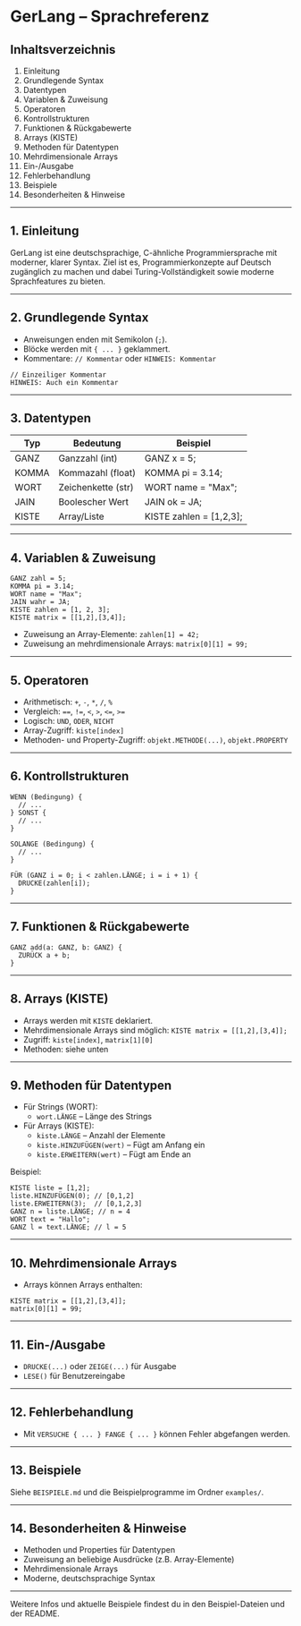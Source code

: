 # GerLang – Sprachreferenz

## Inhaltsverzeichnis
1. Einleitung
2. Grundlegende Syntax
3. Datentypen
4. Variablen & Zuweisung
5. Operatoren
6. Kontrollstrukturen
7. Funktionen & Rückgabewerte
8. Arrays (KISTE)
9. Methoden für Datentypen
10. Mehrdimensionale Arrays
11. Ein-/Ausgabe
12. Fehlerbehandlung
13. Beispiele
14. Besonderheiten & Hinweise

---

## 1. Einleitung
GerLang ist eine deutschsprachige, C-ähnliche Programmiersprache mit moderner, klarer Syntax. Ziel ist es, Programmierkonzepte auf Deutsch zugänglich zu machen und dabei Turing-Vollständigkeit sowie moderne Sprachfeatures zu bieten.

---

## 2. Grundlegende Syntax
- Anweisungen enden mit Semikolon (`;`).
- Blöcke werden mit `{ ... }` geklammert.
- Kommentare: `// Kommentar` oder `HINWEIS: Kommentar`

```gerlang
// Einzeiliger Kommentar
HINWEIS: Auch ein Kommentar
```

---

## 3. Datentypen
| Typ   | Bedeutung           | Beispiel         |
|-------|---------------------|-----------------|
| GANZ  | Ganzzahl (int)      | GANZ x = 5;     |
| KOMMA | Kommazahl (float)   | KOMMA pi = 3.14;|
| WORT  | Zeichenkette (str)  | WORT name = "Max";|
| JAIN  | Boolescher Wert     | JAIN ok = JA;   |
| KISTE | Array/Liste         | KISTE zahlen = [1,2,3];|

---

## 4. Variablen & Zuweisung
```gerlang
GANZ zahl = 5;
KOMMA pi = 3.14;
WORT name = "Max";
JAIN wahr = JA;
KISTE zahlen = [1, 2, 3];
KISTE matrix = [[1,2],[3,4]];
```

- Zuweisung an Array-Elemente: `zahlen[1] = 42;`
- Zuweisung an mehrdimensionale Arrays: `matrix[0][1] = 99;`

---

## 5. Operatoren
- Arithmetisch: `+`, `-`, `*`, `/`, `%`
- Vergleich: `==`, `!=`, `<`, `>`, `<=`, `>=`
- Logisch: `UND`, `ODER`, `NICHT`
- Array-Zugriff: `kiste[index]`
- Methoden- und Property-Zugriff: `objekt.METHODE(...)`, `objekt.PROPERTY`

---

## 6. Kontrollstrukturen
```gerlang
WENN (Bedingung) {
  // ...
} SONST {
  // ...
}

SOLANGE (Bedingung) {
  // ...
}

FÜR (GANZ i = 0; i < zahlen.LÄNGE; i = i + 1) {
  DRUCKE(zahlen[i]);
}
```

---

## 7. Funktionen & Rückgabewerte
```gerlang
GANZ add(a: GANZ, b: GANZ) {
  ZURÜCK a + b;
}
```

---

## 8. Arrays (KISTE)
- Arrays werden mit `KISTE` deklariert.
- Mehrdimensionale Arrays sind möglich: `KISTE matrix = [[1,2],[3,4]];`
- Zugriff: `kiste[index]`, `matrix[1][0]`
- Methoden: siehe unten

---

## 9. Methoden für Datentypen
- Für Strings (WORT):
  - `wort.LÄNGE` – Länge des Strings
- Für Arrays (KISTE):
  - `kiste.LÄNGE` – Anzahl der Elemente
  - `kiste.HINZUFÜGEN(wert)` – Fügt am Anfang ein
  - `kiste.ERWEITERN(wert)` – Fügt am Ende an

Beispiel:
```gerlang
KISTE liste = [1,2];
liste.HINZUFÜGEN(0); // [0,1,2]
liste.ERWEITERN(3);  // [0,1,2,3]
GANZ n = liste.LÄNGE; // n = 4
WORT text = "Hallo";
GANZ l = text.LÄNGE; // l = 5
```

---

## 10. Mehrdimensionale Arrays
- Arrays können Arrays enthalten:
```gerlang
KISTE matrix = [[1,2],[3,4]];
matrix[0][1] = 99;
```

---

## 11. Ein-/Ausgabe
- `DRUCKE(...)` oder `ZEIGE(...)` für Ausgabe
- `LESE()` für Benutzereingabe

---

## 12. Fehlerbehandlung
- Mit `VERSUCHE { ... } FANGE { ... }` können Fehler abgefangen werden.

---

## 13. Beispiele
Siehe `BEISPIELE.md` und die Beispielprogramme im Ordner `examples/`.

---

## 14. Besonderheiten & Hinweise
- Methoden und Properties für Datentypen
- Zuweisung an beliebige Ausdrücke (z.B. Array-Elemente)
- Mehrdimensionale Arrays
- Moderne, deutschsprachige Syntax

---

Weitere Infos und aktuelle Beispiele findest du in den Beispiel-Dateien und der README.
